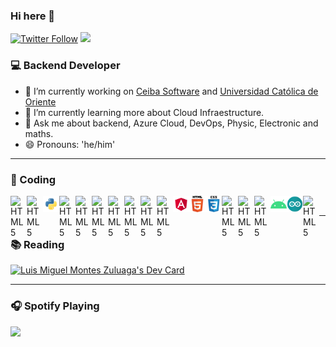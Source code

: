 ### Hi here 👋

[![Twitter Follow](https://img.shields.io/twitter/follow/luismiguelmz010?color=%231DA1F2&label=luismiguel010&logo=twitter&style=for-the-badge)](https://twitter.com/luismiguelmz010)
<img src="https://developers.giphy.com/branch/master/static/api-512d36c09662682717108a38bbb5c57d.gif">

### 💻 Backend Developer

- 🔭 I’m currently working on [Ceiba Software](https://www.ceiba.com.co/en/home/) and [Universidad Católica de Oriente](https://www.uco.edu.co/) 
- 🌱 I’m currently learning more about Cloud Infraestructure.
- 💬 Ask me about backend, Azure Cloud, DevOps, Physic, Electronic and maths.
- 😄 Pronouns: 'he/him'

---

### 🚀 Coding

<img align="left" alt="HTML5" width="26px" src="https://cdn-icons-png.flaticon.com/512/226/226777.png" />

<img align="left" alt="HTML5" width="26px" src="https://seeklogo.com/images/S/spring-logo-9A2BC78AAF-seeklogo.com.png" />

<img align="left" alt="HTML5" width="26px" src="https://raw.githubusercontent.com/github/explore/80688e429a7d4ef2fca1e82350fe8e3517d3494d/topics/python/python.png" />

<img align="left" alt="HTML5" width="26px" src="https://cdn-icons-png.flaticon.com/512/6132/6132221.png" />

<img align="left" alt="HTML5" width="26px" src="https://img.icons8.com/color/344/golang.png" />

<img align="left" alt="HTML5" width="26px" src="https://miqh.gallerycdn.vsassets.io/extensions/miqh/vscode-language-rust/0.14.0/1536151476041/Microsoft.VisualStudio.Services.Icons.Default" />

<img align="left" alt="HTML5" width="26px" src="https://cdn-icons-png.flaticon.com/512/873/873107.png" />

<img align="left" alt="HTML5" width="26px" src="https://avatars.githubusercontent.com/u/52939924?v=4" />

<img align="left" alt="HTML5" width="26px" src="https://upload.wikimedia.org/wikipedia/labs/thumb/b/ba/Kubernetes-icon-color.svg/2110px-Kubernetes-icon-color.svg.png" />

<img align="left" alt="HTML5" width="26px" src="https://www.docker.com/wp-content/uploads/2022/03/Moby-logo.png" />

<img align="left" alt="HTML5" width="26px" src="https://raw.githubusercontent.com/github/explore/80688e429a7d4ef2fca1e82350fe8e3517d3494d/topics/angular/angular.png" />

<img align="left" alt="HTML5" width="26px" src="https://raw.githubusercontent.com/github/explore/80688e429a7d4ef2fca1e82350fe8e3517d3494d/topics/html/html.png" />

<img align="left" alt="HTML5" width="26px" src="https://raw.githubusercontent.com/github/explore/80688e429a7d4ef2fca1e82350fe8e3517d3494d/topics/css/css.png" />

<img align="left" alt="HTML5" width="26px" src="https://upload.wikimedia.org/wikipedia/commons/thumb/4/4c/Typescript_logo_2020.svg/1200px-Typescript_logo_2020.svg.png" />

<img align="left" alt="HTML5" width="26px" src="https://cdn.worldvectorlogo.com/logos/mongodb-icon-1.svg"/>

<img align="left" alt="HTML5" width="26px" src="https://upload.wikimedia.org/wikipedia/commons/thumb/2/29/Postgresql_elephant.svg/1985px-Postgresql_elephant.svg.png" />

<img align="left" alt="HTML5" width="26px" src="https://raw.githubusercontent.com/github/explore/80688e429a7d4ef2fca1e82350fe8e3517d3494d/topics/android/android.png" />

<img align="left" alt="HTML5" width="26px" src="https://raw.githubusercontent.com/github/explore/80688e429a7d4ef2fca1e82350fe8e3517d3494d/topics/arduino/arduino.png" />

<img align="left" alt="HTML5" width="26px" src="https://upload.wikimedia.org/wikipedia/commons/thumb/2/21/Matlab_Logo.png/667px-Matlab_Logo.png" />

<br/>

---

### 📚 Reading

<a href="https://app.daily.dev/luismiguel010"><img src="https://api.daily.dev/devcards/40415f05f9df4723a39e9d2541baade3.png?r=n9x" width="400" alt="Luis Miguel Montes Zuluaga's Dev Card"/></a>

---

### 🎧 Spotify Playing

[<img src="http://novatorem-luismiguel010.vercel.app/api/spotify"/>](https://open.spotify.com/user/12136862688?si=cd250cd570454874)






